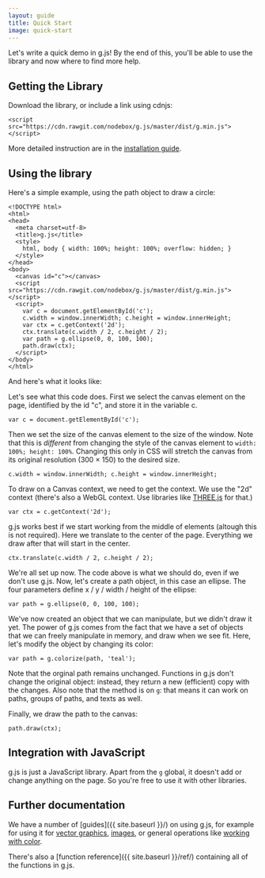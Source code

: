 ```yaml
---
layout: guide
title: Quick Start
image: quick-start
---
```

Let's write a quick demo in g.js! By the end of this, you'll be able to use the library and now where to find more help.

## Getting the Library

Download the library, or include a link using cdnjs:

```
<script src="https://cdn.rawgit.com/nodebox/g.js/master/dist/g.min.js"></script>
```

More detailed instruction are in the [installation guide](installation.html).

## Using the library

Here's a simple example, using the path object to draw a circle:

```
<!DOCTYPE html>
<html>
<head>
  <meta charset=utf-8>
  <title>g.js</title>
  <style>
    html, body { width: 100%; height: 100%; overflow: hidden; }
  </style>
</head>
<body>
  <canvas id="c"></canvas>
  <script src="https://cdn.rawgit.com/nodebox/g.js/master/dist/g.min.js"></script>
  <script>
    var c = document.getElementById('c');
    c.width = window.innerWidth; c.height = window.innerHeight;
    var ctx = c.getContext('2d');
    ctx.translate(c.width / 2, c.height / 2);
    var path = g.ellipse(0, 0, 100, 100);
    path.draw(ctx);
  </script>
</body>
</html>
```

And here's what it looks like:

<canvas id="c1"></canvas>

<script src="https://cdn.rawgit.com/nodebox/g.js/master/dist/g.min.js"></script>
<script>
  var c = document.getElementById('c1');
  var ctx = c.getContext('2d');
  ctx.translate(c.width / 2, c.height / 2);
  var path = g.ellipse(0, 0, 100, 100);
  path = g.colorize(path, 'teal');
  path.draw(ctx);
</script>

Let's see what this code does. First we select the canvas element on the page, identified by the id "c", and store it in the variable c.

    var c = document.getElementById('c');

Then we set the size of the canvas element to the size of the window. Note that this is *different* from changing the style of the canvas element to `width: 100%; height: 100%`. Changing this only in CSS will stretch the canvas from its original resolution (300 &times; 150) to the desired size.

    c.width = window.innerWidth; c.height = window.innerHeight;

To draw on a Canvas context, we need to get the context. We use the "2d" context (there's also a WebGL context. Use libraries like [THREE.js](https://threejs.org/) for that.)

    var ctx = c.getContext('2d');

g.js works best if we start working from the middle of elements (altough this is not required). Here we translate to the center of the page. Everything we draw after that will start in the center.

    ctx.translate(c.width / 2, c.height / 2);

We're all set up now. The code above is what we should do, even if we don't use g.js. Now, let's create a path object, in this case an ellipse. The four parameters define x / y / width / height of the ellipse:

    var path = g.ellipse(0, 0, 100, 100);

We've now created an object that we can manipulate, but we didn't draw it yet. The power of g.js comes from the fact that we have a set of objects that we can freely manipulate in memory, and draw when we see fit. Here, let's modify the object by changing its color:

    var path = g.colorize(path, 'teal');

Note that the orginal path remains unchanged. Functions in g.js don't change the original object: instead, they return a new (efficient) copy with the changes. Also note that the method is on `g`: that means it can work on paths, groups of paths, and texts as well.

Finally, we draw the path to the canvas:

    path.draw(ctx);

## Integration with JavaScript

g.js is just a JavaScript library. Apart from the `g` global, it doesn't add or change anything on the page. So you're free to use it with other libraries.

## Further documentation

We have a number of [guides]({{ site.baseurl }}/) on using g.js, for example for using it for [vector graphics](vector.html), [images](image.html), or general operations like [working with color](color.html).

There's also a [function reference]({{ site.baseurl }}/ref/) containing all of the functions in g.js.

